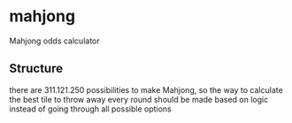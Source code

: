# mahjong
Mahjong odds calculator

## Structure
there are 311.121.250 possibilities to make Mahjong, so
the way to calculate the best tile to throw away every round should be
made based on logic instead of going through all possible options